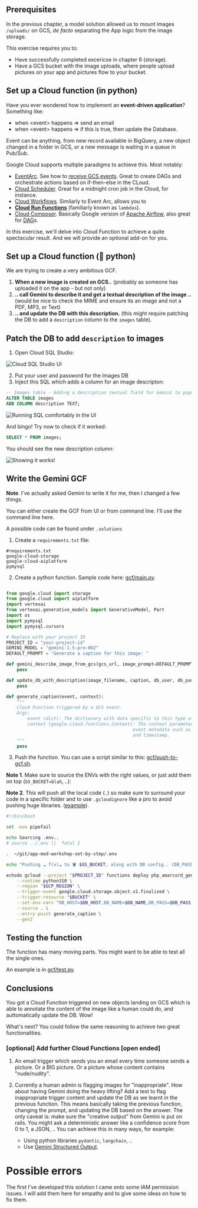 ## Prerequisites

In the previous chapter, a model solution allowed us to mount images `/uploads/` on GCS, *de facto* separating the App logic from the image storage.

This exercise requires you to:

* Have successfully completed excericse in chapter 6 (storage).
* Have a GCS bucket with the image uploads, where people upload pictures on your app and pictures flow to your bucket.

## Set up a Cloud function (in python)

Have you ever wondered how to implement an **event-driven application**? Something like:

* when \<event\> happens => send an email
* when \<event\> happens => if this is true, then update the Database.

Event can be anything, from new record available in BigQuery, a new object changed in a folder in GCS, or a new message is waiting in a queue in Pub/Sub.

Google Cloud supports multiple paradigms to achieve this. Most notably:

* [EventArc](https://cloud.google.com/eventarc/docs). See how to [receive GCS events](https://cloud.google.com/eventarc/docs/run/create-trigger-storage-gcloud). Great to create DAGs and orchestrate actions based on if-then-else in the CLoud.
* [Cloud Scheduler](https://cloud.google.com/scheduler/docs/). Great for a midnight cron job in the Cloud, for instance.
* [Cloud Workflows](https://cloud.google.com/workflows). Similarly to Event Arc, allows you to
* **[Cloud Run Functions](https://cloud.google.com/functions)** (familiarly known as `lambdas`).
* [Cloud Composer](https://cloud.google.com/composer/docs/concepts/overview). Basically Google version of [Apache Airflow](https://airflow.apache.org/), also great for [DAG](https://en.wikipedia.org/wiki/Directed_acyclic_graph)s.

In this exercise, we'll delve into Cloud Function to achieve a quite spectacular result. And we will provide an optional add-on for you.

## Set up a Cloud function (🐍 python)

We are trying to create a very ambitious GCF.

1. **When a new image is created on GCS..** (probably as someone has uploaded it on the app - but not only)
1. **.. call Gemini to describe it and get a textual description of the image ..** (would be nice to check the MIME and ensure its an image and not a PDF, MP3, or Text)
1. **.. and update the DB with this description.** (this might require patching the DB to add a `description` column to the `images` table).


## Patch the DB to add `description` to images

1. Open Cloud SQL Studio:

![Cloud SQL Studio UI](image.png)

2. Put your user and password for the Images DB
3. Inject this SQL which adds a column for an image descripton:

```sql
-- Images table - Adding a description textual field for Gemini to populate it
ALTER TABLE images
ADD COLUMN description TEXT;
```

![Running SQL comfortably in the UI](image-1.png)

And bingo! Try now to check if it worked:

```sql
SELECT * FROM images;
```

You should see the new description column:

![Showing it works!](image-2.png)

## Write the Gemini GCF

**Note**. I've actually asked Gemini to write it for me, then I changed a few things.

You can either create the GCF from UI or from command line. I'll use the command line here.

A possible code can be found under `.solutions`

1. Create a `requirements.txt` file:

```
#requirements.txt
google-cloud-storage
google-cloud-aiplatform
pymysql
```

2. Create a python function. Sample code here: [gcf/main.py](https://github.com/Friends-of-Ricc/app-mod-workshop/blob/main/gcf/main.py).

```python

from google.cloud import storage
from google.cloud import aiplatform
import vertexai
from vertexai.generative_models import GenerativeModel, Part
import os
import pymysql
import pymysql.cursors

# Replace with your project ID
PROJECT_ID = "your-project-id"
GEMINI_MODEL = "gemini-1.5-pro-002"
DEFAULT_PROMPT = "Generate a caption for this image: "

def gemini_describe_image_from_gcs(gcs_url, image_prompt=DEFAULT_PROMPT):
    pass

def update_db_with_description(image_filename, caption, db_user, db_pass, db_host, db_name):
    pass

def generate_caption(event, context):
    """
    Cloud Function triggered by a GCS event.
    Args:
        event (dict): The dictionary with data specific to this type of event.
        context (google.cloud.functions.Context): The context parameter contains
                                                event metadata such as event ID
                                                and timestamp.
    """
    pass
```

3. Push the function. You can use a script similar to this: [gcf/push-to-gcf.sh](https://github.com/Friends-of-Ricc/app-mod-workshop/blob/main/gcf/push-to-gcf.sh).

**Note 1**. Make sure to source the ENVs with the right values, or just add them on top (`GS_BUCKET=blah`, ..):

**Note 2**. This will push all the local code (`.`) so make sure to surround your code in a specific folder and to use `.gcloudignore` like a pro to avoid pushing huge libraries. ([example](https://github.com/Friends-of-Ricc/app-mod-workshop/blob/main/gcf/.gcloudignore)).

```bash
#!/bin/bash

set -euo pipefail

echo Sourcing .env..
# source ../.env ||  fatal 2

.  ~/git/app-mod-workshop-set-by-step/.env

echo "Pushing ☁️ f(x)☁ to 🪣 $GS_BUCKET, along with DB config.. (DB_PASS=$DB_PASS)"

echodo gcloud --project "$PROJECT_ID" functions deploy php_amarcord_generate_caption \
    --runtime python310 \
    --region "$GCP_REGION" \
    --trigger-event google.cloud.storage.object.v1.finalized \
    --trigger-resource "$BUCKET" \
    --set-env-vars "DB_HOST=$DB_HOST,DB_NAME=$DB_NAME,DB_PASS=$DB_PASS,DB_USER=$DB_USER" \
    --source . \
    --entry-point generate_caption \
    --gen2
```
## Testing the function

The function has many moving parts. You might want to be able to test all the single ones.

An example is in [gcf/test.py](https://github.com/Friends-of-Ricc/app-mod-workshop/blob/main/gcf/test.py).


## Conclusions

You got a Cloud Function triggered on new objects landing on GCS which is able to annotate the content of the image like a human could do, and auttomatically update the DB. Wow!

What's next? You could follow the same reasoning to achieve two great functionalities.

### [optional] Add further Cloud Functions [open ended]

1. An email trigger which sends you an email every time someone sends a picture. Or a BIG picture. Or a picture whose content contains "nude/nudity".

1. Currently a human admin is flagging images for "inappropriate". How about having Gemini doing the heavy lifting? Add a test to flag inappropriate trigger content and update the DB as we learnt in the previous function. This means basically taking the previous function, changing the prompt, and updating the DB based on the answer. The only caveat is: make sure the "creative output" from Gemini is put on rails. You might ask a deterministic answer like a confidence score from 0 to 1, a JSON, .. You can achieve this in many ways, for example:
    * Using python libraries `pydantic`, `langchain`, ..
    * Use [Gemini Structured Output](https://ai.google.dev/gemini-api/docs/structured-output).


# Possible errors

The first I've developed this solution I came onto some IAM permission issues. I will add them here for empathy and to give some ideas on how to fix them.


